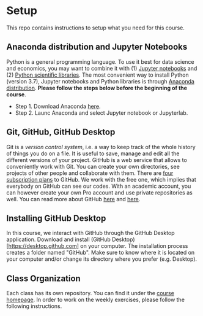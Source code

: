 # Setup
This repo contains instructions to setup what you need for this course.

## Anaconda distribution and Jupyter Notebooks
Python is a general programming language. To use it best for data science and economics, you may want to combine it with (1) [Jupyter notebooks](https://jupyter.org/) and (2) [Python scientific libraries](https://towardsdatascience.com/top-10-python-libraries-for-data-science-cd82294ec266). The most convenient way to install Python (version 3.7), Jupyter notebooks and Python libraries is through [Anaconda distribution](https://www.anaconda.com/). **Please follow the steps below before the beginning of the course**.

- Step 1. Download Anaconda [here](https://www.anaconda.com/distribution/).
- Step 2. Launc Anaconda and select Jupyter notebook or Jupyterlab.

## Git, GitHub, GitHub Desktop
Git is a *version control system*, i.e. a way to keep track of the whole history of things you do on a file. It is useful to save, manage and edit all the different versions of your project. GitHub is a web service that allows to conveniently work with Git. You can create your own directories, see projects of other people and collaborate with them. There are [four subscription plans](https://github.com/pricing) to GitHub. We work with the free one, which implies that everybody on GitHub can see our codes. With an academic account, you can however create your own Pro account and use private repositories as well. You can read more about GitHub [here](https://medium.com/@abhishekj/an-intro-to-git-and-github-1a0e2c7e3a2f) and [here](https://medium.com/launch-school/understanding-git-and-github-8ac987877a5).

## Installing GitHub Desktop
In this course, we interact with GitHub through the GitHub Desktop application. Download and install (GitHub Desktop)[https://desktop.github.com] on your computer. The installation process creates a folder named "GitHub". Make sure to know where it is located on your computer and/or change its directory where you prefer (e.g. Desktop).

## Class Organization
Each class has its own repository. You can find it under the [course homepage](https://github.com/Python-do-ECARES). In order to work on the weekly exercises, please follow the following instructions. 
